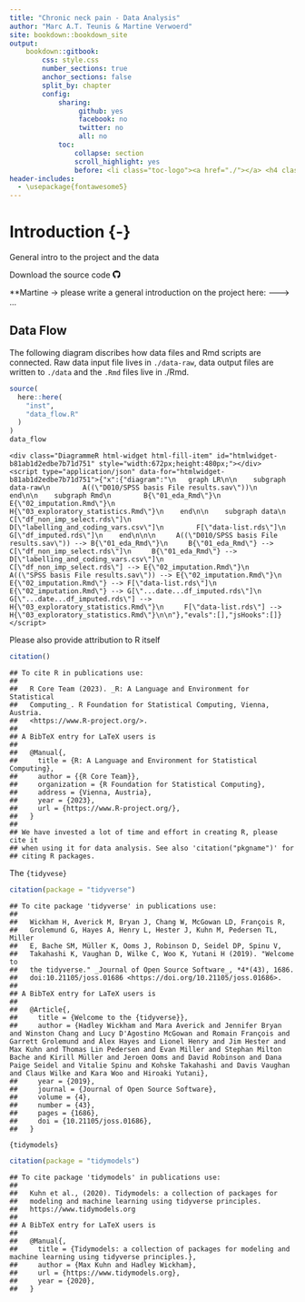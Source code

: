 ```yaml
---
title: "Chronic neck pain - Data Analysis"
author: "Marc A.T. Teunis & Martine Verwoerd"
site: bookdown::bookdown_site
output: 
    bookdown::gitbook:
        css: style.css
        number_sections: true
        anchor_sections: false
        split_by: chapter
        config:
            sharing:
                 github: yes
                 facebook: no
                 twitter: no
                 all: no
            toc:
                collapse: section
                scroll_highlight: yes
                before: <li class="toc-logo"><a href="./"></a> <h4 class=".paddingtitel ">painr</h2></li>
header-includes:
  - \usepackage{fontawesome5}
---
```






# Introduction {-}

General intro to the project and the data

Download the source code [<svg viewBox="0 0 496 512" style="height:1em;position:relative;display:inline-block;top:.1em;" xmlns="http://www.w3.org/2000/svg">  <path d="M165.9 397.4c0 2-2.3 3.6-5.2 3.6-3.3.3-5.6-1.3-5.6-3.6 0-2 2.3-3.6 5.2-3.6 3-.3 5.6 1.3 5.6 3.6zm-31.1-4.5c-.7 2 1.3 4.3 4.3 4.9 2.6 1 5.6 0 6.2-2s-1.3-4.3-4.3-5.2c-2.6-.7-5.5.3-6.2 2.3zm44.2-1.7c-2.9.7-4.9 2.6-4.6 4.9.3 2 2.9 3.3 5.9 2.6 2.9-.7 4.9-2.6 4.6-4.6-.3-1.9-3-3.2-5.9-2.9zM244.8 8C106.1 8 0 113.3 0 252c0 110.9 69.8 205.8 169.5 239.2 12.8 2.3 17.3-5.6 17.3-12.1 0-6.2-.3-40.4-.3-61.4 0 0-70 15-84.7-29.8 0 0-11.4-29.1-27.8-36.6 0 0-22.9-15.7 1.6-15.4 0 0 24.9 2 38.6 25.8 21.9 38.6 58.6 27.5 72.9 20.9 2.3-16 8.8-27.1 16-33.7-55.9-6.2-112.3-14.3-112.3-110.5 0-27.5 7.6-41.3 23.6-58.9-2.6-6.5-11.1-33.3 2.6-67.9 20.9-6.5 69 27 69 27 20-5.6 41.5-8.5 62.8-8.5s42.8 2.9 62.8 8.5c0 0 48.1-33.6 69-27 13.7 34.7 5.2 61.4 2.6 67.9 16 17.7 25.8 31.5 25.8 58.9 0 96.5-58.9 104.2-114.8 110.5 9.2 7.9 17 22.9 17 46.4 0 33.7-.3 75.4-.3 83.6 0 6.5 4.6 14.4 17.3 12.1C428.2 457.8 496 362.9 496 252 496 113.3 383.5 8 244.8 8zM97.2 352.9c-1.3 1-1 3.3.7 5.2 1.6 1.6 3.9 2.3 5.2 1 1.3-1 1-3.3-.7-5.2-1.6-1.6-3.9-2.3-5.2-1zm-10.8-8.1c-.7 1.3.3 2.9 2.3 3.9 1.6 1 3.6.7 4.3-.7.7-1.3-.3-2.9-2.3-3.9-2-.6-3.6-.3-4.3.7zm32.4 35.6c-1.6 1.3-1 4.3 1.3 6.2 2.3 2.3 5.2 2.6 6.5 1 1.3-1.3.7-4.3-1.3-6.2-2.2-2.3-5.2-2.6-6.5-1zm-11.4-14.7c-1.6 1-1.6 3.6 0 5.9 1.6 2.3 4.3 3.3 5.6 2.3 1.6-1.3 1.6-3.9 0-6.2-1.4-2.3-4-3.3-5.6-2z"></path></svg>](https://github.com/uashogeschoolutrecht/painr)

**Martine -> please write a general introduction on the project here: --->
...

## Data Flow
The following diagram discribes how data files and Rmd scripts are connected. Raw data input file lives in `./data-raw`, data output files are written to `./data` and the `.Rmd` files live in ./Rmd.


```{.r .Rchunk}
source(
  here::here(
    "inst",
    "data_flow.R"
  )
)
data_flow
```

```{=html}
<div class="DiagrammeR html-widget html-fill-item" id="htmlwidget-b81ab1d2edbe7b71d751" style="width:672px;height:480px;"></div>
<script type="application/json" data-for="htmlwidget-b81ab1d2edbe7b71d751">{"x":{"diagram":"\n   graph LR\n\n    subgraph data-raw\n        A((\"D010/SPSS basis File results.sav\"))\n    end\n\n    subgraph Rmd\n        B{\"01_eda_Rmd\"}\n        E{\"02_imputation.Rmd\"}\n        H{\"03_exploratory_statistics.Rmd\"}\n    end\n\n    subgraph data\n        C[\"df_non_imp_select.rds\"]\n        D[\"labelling_and_coding_vars.csv\"]\n        F[\"data-list.rds\"]\n        G[\"df_imputed.rds\"]\n    end\n\n\n     A((\"D010/SPSS basis File results.sav\")) --> B{\"01_eda_Rmd\"}\n     B{\"01_eda_Rmd\"} --> C[\"df_non_imp_select.rds\"]\n     B{\"01_eda_Rmd\"} --> D[\"labelling_and_coding_vars.csv\"]\n     C[\"df_non_imp_select.rds\"] --> E{\"02_imputation.Rmd\"}\n     A((\"SPSS basis File results.sav\")) --> E{\"02_imputation.Rmd\"}\n     E{\"02_imputation.Rmd\"} --> F[\"data-list.rds\"]\n     E{\"02_imputation.Rmd\"} --> G[\"...date...df_imputed.rds\"]\n     G[\"...date...df_imputed.rds\"] --> H{\"03_exploratory_statistics.Rmd\"}\n     F[\"data-list.rds\"] --> H{\"03_exploratory_statistics.Rmd\"}\n\n"},"evals":[],"jsHooks":[]}</script>
```

Please also provide attribution to R itself

```{.r .Rchunk}
citation()
```

```{.Rout}
## To cite R in publications use:
## 
##   R Core Team (2023). _R: A Language and Environment for Statistical
##   Computing_. R Foundation for Statistical Computing, Vienna, Austria.
##   <https://www.R-project.org/>.
## 
## A BibTeX entry for LaTeX users is
## 
##   @Manual{,
##     title = {R: A Language and Environment for Statistical Computing},
##     author = {{R Core Team}},
##     organization = {R Foundation for Statistical Computing},
##     address = {Vienna, Austria},
##     year = {2023},
##     url = {https://www.R-project.org/},
##   }
## 
## We have invested a lot of time and effort in creating R, please cite it
## when using it for data analysis. See also 'citation("pkgname")' for
## citing R packages.
```

The `{tidyvese}`

```{.r .Rchunk}
citation(package = "tidyverse")
```

```{.Rout}
## To cite package 'tidyverse' in publications use:
## 
##   Wickham H, Averick M, Bryan J, Chang W, McGowan LD, François R,
##   Grolemund G, Hayes A, Henry L, Hester J, Kuhn M, Pedersen TL, Miller
##   E, Bache SM, Müller K, Ooms J, Robinson D, Seidel DP, Spinu V,
##   Takahashi K, Vaughan D, Wilke C, Woo K, Yutani H (2019). "Welcome to
##   the tidyverse." _Journal of Open Source Software_, *4*(43), 1686.
##   doi:10.21105/joss.01686 <https://doi.org/10.21105/joss.01686>.
## 
## A BibTeX entry for LaTeX users is
## 
##   @Article{,
##     title = {Welcome to the {tidyverse}},
##     author = {Hadley Wickham and Mara Averick and Jennifer Bryan and Winston Chang and Lucy D'Agostino McGowan and Romain François and Garrett Grolemund and Alex Hayes and Lionel Henry and Jim Hester and Max Kuhn and Thomas Lin Pedersen and Evan Miller and Stephan Milton Bache and Kirill Müller and Jeroen Ooms and David Robinson and Dana Paige Seidel and Vitalie Spinu and Kohske Takahashi and Davis Vaughan and Claus Wilke and Kara Woo and Hiroaki Yutani},
##     year = {2019},
##     journal = {Journal of Open Source Software},
##     volume = {4},
##     number = {43},
##     pages = {1686},
##     doi = {10.21105/joss.01686},
##   }
```

`{tidymodels}`

```{.r .Rchunk}
citation(package = "tidymodels")
```

```{.Rout}
## To cite package 'tidymodels' in publications use:
## 
##   Kuhn et al., (2020). Tidymodels: a collection of packages for
##   modeling and machine learning using tidyverse principles.
##   https://www.tidymodels.org
## 
## A BibTeX entry for LaTeX users is
## 
##   @Manual{,
##     title = {Tidymodels: a collection of packages for modeling and machine learning using tidyverse principles.},
##     author = {Max Kuhn and Hadley Wickham},
##     url = {https://www.tidymodels.org},
##     year = {2020},
##   }
```

